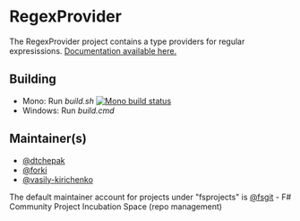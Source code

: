 RegexProvider
=============

The RegexProvider project contains a type providers for regular expresissions. <a href="http://fsprojects.github.io/RegexProvider" target="_blank">Documentation available here.</a>

## Building

* Mono: Run *build.sh*  [![Mono build status](https://travis-ci.org/fsprojects/RegexProvider.png)](https://travis-ci.org/fsprojects/RegexProvider)
* Windows: Run *build.cmd* 

## Maintainer(s)

- [@dtchepak](https://github.com/dtchepak)
- [@forki](https://github.com/forki)
- [@vasily-kirichenko](https://github.com/vasily-kirichenko)

The default maintainer account for projects under "fsprojects" is [@fsgit](https://github.com/fsgit) - F# Community Project Incubation Space (repo management)
